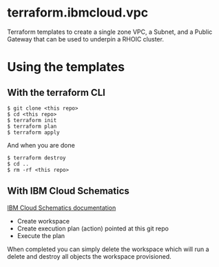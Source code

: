 # terraform.ibmcloud.vpc
Terraform templates to create a single zone VPC, a Subnet, and a Public Gateway that can be used to underpin a RHOIC cluster.

# Using the templates

## With the terraform CLI

```
$ git clone <this repo>
$ cd <this repo>
$ terraform init
$ terraform plan
$ terraform apply
```

And when you are done

```
$ terraform destroy
$ cd ..
$ rm -rf <this repo>
```

## With IBM Cloud Schematics

[IBM Cloud Schematics documentation](https://cloud.ibm.com/docs/schematics)

* Create workspace
* Create execution plan (action) pointed at this git repo
* Execute the plan

When completed you can simply delete the workspace which will run a delete and destroy all objects the workspace provisioned. 
